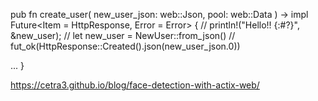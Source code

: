 pub fn create_user(
  new_user_json: web::Json<NewUser>, 
  pool: web::Data<Pool>
) -> impl Future<Item = HttpResponse, Error = Error> {
  // println!("Hello!! {:#?}", &new_user);
  // let new_user = NewUser::from_json()
  // fut_ok(HttpResponse::Created().json(new_user_json.0))

  ...
}

https://cetra3.github.io/blog/face-detection-with-actix-web/